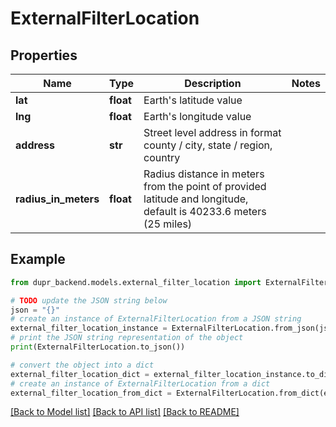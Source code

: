 # ExternalFilterLocation


## Properties

Name | Type | Description | Notes
------------ | ------------- | ------------- | -------------
**lat** | **float** | Earth&#39;s latitude value | 
**lng** | **float** | Earth&#39;s longitude value | 
**address** | **str** | Street level address in format county / city, state / region, country | 
**radius_in_meters** | **float** | Radius distance in meters from the point of provided latitude and longitude, default is 40233.6 meters (25 miles) | 

## Example

```python
from dupr_backend.models.external_filter_location import ExternalFilterLocation

# TODO update the JSON string below
json = "{}"
# create an instance of ExternalFilterLocation from a JSON string
external_filter_location_instance = ExternalFilterLocation.from_json(json)
# print the JSON string representation of the object
print(ExternalFilterLocation.to_json())

# convert the object into a dict
external_filter_location_dict = external_filter_location_instance.to_dict()
# create an instance of ExternalFilterLocation from a dict
external_filter_location_from_dict = ExternalFilterLocation.from_dict(external_filter_location_dict)
```
[[Back to Model list]](../README.md#documentation-for-models) [[Back to API list]](../README.md#documentation-for-api-endpoints) [[Back to README]](../README.md)


